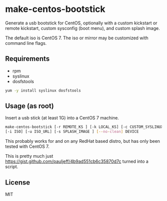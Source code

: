 # make-centos-bootstick

Generate a usb bootstick for CentOS,
optionally with a
custom kickstart or remote kickstart,
custom sysconfig (boot menu),
and custom splash image.

The default iso is CentOS 7.
The iso or mirror may be customized with command line flags.

## Requirements

 * rpm
 * syslinux
 * dosfstools

```sh
yum -y install syslinux dosfstools
```

## Usage (as root)

Insert a usb stick (at least 1G) into a CentOS 7 machine.

```sh
make-centos-bootstick [-r REMOTE_KS ] [-k LOCAL_KS] [-c CUSTOM_SYSLINUX] \
[-i ISO] [-u ISO_URL] [-s SPLASH_IMAGE ] [--no-clean] DEVICE
```

This probably works for and on any RedHat based distro,
but has only been tested with CentOS 7.

This is pretty much just https://gist.github.com/pauljeff/4b9ad551cb6c35870d7c
turned into a script.

## License
MIT
